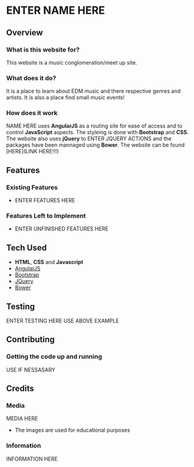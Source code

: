 # ENTER NAME HERE
 
## Overview
 
### What is this website for?
 
This website is a music conglomeration/meet up site.
 
### What does it do?
 
It is a place to learn about EDM music and there respective genres and artists. It is also a place find small music events!
 
### How does it work
 
NAME HERE uses **AngularJS** as a routing site for ease of access and to control **JavaScript** aspects. The styleing is done with **Bootstrap** and **CSS**. The website also uses **jQuery** to ENTER JQUERY ACTIONS and the packages have been mannaged using **Bower**. The website can be found [HERE](LINK HERE!!!)

## Features
 
### Existing Features
- ENTER FEATURES HERE

### Features Left to Implement
- ENTER UNFINISHED FEATURES HERE

## Tech Used

- **HTML**, **CSS** and **Javascript**
- [AngularJS](https://angularjs.org/)
- [Bootstrap](http://getbootstrap.com/)
- [JQuery](https://jquery.com)
- [Bower](https://bower.io)

## Testing
<!--- Prototype code was written and tested using jasmine-->
<!--- All code used on the site has been tested to ensure everything is working as expected-->
<!--- Site viewed and tested in the following browsers:-->
<!--  - Google Chrome-->
<!--  - Opera-->
<!--  - Microsoft Edge-->
<!--  - Mozilla Firefox-->

ENTER TESTING HERE USE ABOVE EXAMPLE

## Contributing
 
### Getting the code up and running
<!--1. Firstly you will need to clone this repository by running the ```git clone <project's Github URL>``` command-->
<!--2. After you've that you'll need to make sure that you have **npm** installed-->
<!--  1. You can get **npm** by installing Node from [here](https://nodejs.org/en/)-->
<!--4. After those dependencies have been installed you'll need to make sure that you have **http-server** installed. You can install this by running the following: ```npm install -g http-server # this also may require sudo on Mac/Linux```-->
<!--5. Once **http-server** is installed run ```http-server -c-1```-->
<!--6. The project will now run on [localhost](http://127.0.0.1:8080)-->
<!--7. Make changes to the code and if you think it belongs in here then just submit a pull request-->

USE IF NESSASARY

## Credits

### Media
<!--- The photos used in this site were obtained from [Pixabay](https://pixabay.com/)-->
<!--- The video used on this site belongs to Nat Geo Wild channel on [youtube](https://www.youtube.com/watch?v=WfrG95GyU9U)-->
MEDIA HERE

- The images are used for educational purposes

### Information
<!--- The information used to create this site was from a number of sources-->
<!--    - Wikipedia webpage on [Hippos](https://en.wikipedia.org/wiki/Hippopotamus) and [Pygmy Hippos](https://en.wikipedia.org/wiki/Pygmy_hippopotamus)-->
<!--    - The African Wildlife Foundation [website](http://www.awf.org/wildlife-conservation/hippopotamus)-->

INFORMATION HERE